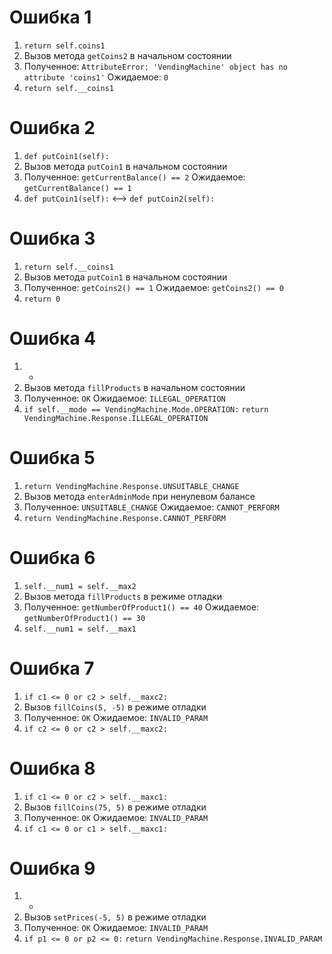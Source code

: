 # Ошибка 1
1)  `return self.coins1`
2) Вызов метода `getCoins2` в начальном состоянии
3) Полученное: `AttributeError: 'VendingMachine' object has no attribute 'coins1'` 
Ожидаемое: `0`
4)  `return self.__coins1`

# Ошибка 2
1)  `def putCoin1(self):`
2) Вызов метода `putCoin1` в начальном состоянии
3) Полученное: `getCurrentBalance() == 2` 
Ожидаемое: `getCurrentBalance() == 1`
4)  `def putCoin1(self):` <--> `def putCoin2(self):`

# Ошибка 3
1)  `return self.__coins1`
2) Вызов метода `putCoin1` в начальном состоянии
3) Полученное: `getCoins2() == 1` 
Ожидаемое: `getCoins2() == 0`
4)  `return 0`

# Ошибка 4
1) -
2) Вызов метода `fillProducts` в начальном состоянии
3) Полученное: `OK` 
Ожидаемое: `ILLEGAL_OPERATION`
4)  `if self.__mode == VendingMachine.Mode.OPERATION:`
`return VendingMachine.Response.ILLEGAL_OPERATION`

# Ошибка 5
1) `return VendingMachine.Response.UNSUITABLE_CHANGE`
2) Вызов метода `enterAdminMode` при ненулевом балансе
3) Полученное: `UNSUITABLE_CHANGE` 
Ожидаемое: `CANNOT_PERFORM`
4)  `return VendingMachine.Response.CANNOT_PERFORM`

# Ошибка 6
1) `self.__num1 = self.__max2`
2) Вызов метода `fillProducts` в режиме отладки
3) Полученное: `getNumberOfProduct1() == 40` 
Ожидаемое: `getNumberOfProduct1() == 30`
4)  `self.__num1 = self.__max1`

# Ошибка 7
1) `if c1 <= 0 or c2 > self.__maxc2:`
2) Вызов `fillCoins(5, -5)` в режиме отладки
3) Полученное: `OK` 
Ожидаемое: `INVALID_PARAM`
4)  `if c2 <= 0 or c2 > self.__maxc2:`

# Ошибка 8
1) `if c1 <= 0 or c2 > self.__maxc1:`
2) Вызов `fillCoins(75, 5)` в режиме отладки
3) Полученное: `OK` 
Ожидаемое: `INVALID_PARAM`
4)  `if c1 <= 0 or c1 > self.__maxc1:`

# Ошибка 9
1) -
2) Вызов `setPrices(-5, 5)` в режиме отладки
3) Полученное: `OK` 
Ожидаемое: `INVALID_PARAM`
4)  `if p1 <= 0 or p2 <= 0:`
`return VendingMachine.Response.INVALID_PARAM`
